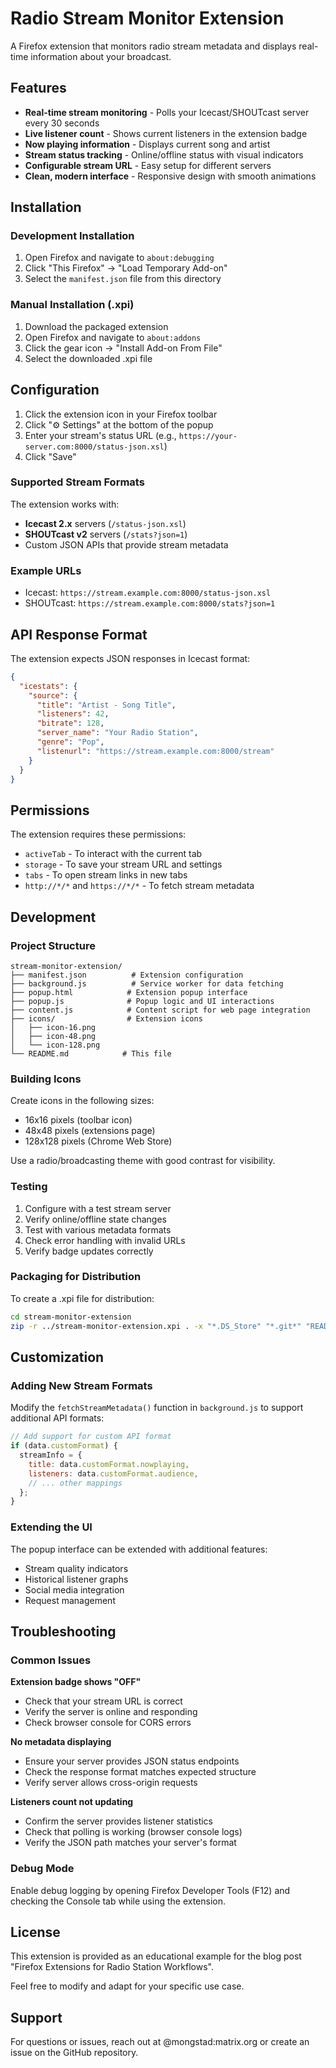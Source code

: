 # Radio Stream Monitor Extension

A Firefox extension that monitors radio stream metadata and displays real-time information about your broadcast.

## Features

- **Real-time stream monitoring** - Polls your Icecast/SHOUTcast server every 30 seconds
- **Live listener count** - Shows current listeners in the extension badge
- **Now playing information** - Displays current song and artist
- **Stream status tracking** - Online/offline status with visual indicators
- **Configurable stream URL** - Easy setup for different servers
- **Clean, modern interface** - Responsive design with smooth animations

## Installation

### Development Installation
1. Open Firefox and navigate to `about:debugging`
2. Click "This Firefox" → "Load Temporary Add-on"
3. Select the `manifest.json` file from this directory

### Manual Installation (.xpi)
1. Download the packaged extension
2. Open Firefox and navigate to `about:addons`
3. Click the gear icon → "Install Add-on From File"
4. Select the downloaded .xpi file

## Configuration

1. Click the extension icon in your Firefox toolbar
2. Click "⚙️ Settings" at the bottom of the popup
3. Enter your stream's status URL (e.g., `https://your-server.com:8000/status-json.xsl`)
4. Click "Save"

### Supported Stream Formats

The extension works with:
- **Icecast 2.x** servers (`/status-json.xsl`)
- **SHOUTcast v2** servers (`/stats?json=1`)
- Custom JSON APIs that provide stream metadata

### Example URLs
- Icecast: `https://stream.example.com:8000/status-json.xsl`
- SHOUTcast: `https://stream.example.com:8000/stats?json=1`

## API Response Format

The extension expects JSON responses in Icecast format:

```json
{
  "icestats": {
    "source": {
      "title": "Artist - Song Title",
      "listeners": 42,
      "bitrate": 128,
      "server_name": "Your Radio Station",
      "genre": "Pop",
      "listenurl": "https://stream.example.com:8000/stream"
    }
  }
}
```

## Permissions

The extension requires these permissions:
- `activeTab` - To interact with the current tab
- `storage` - To save your stream URL and settings
- `tabs` - To open stream links in new tabs
- `http://*/*` and `https://*/*` - To fetch stream metadata

## Development

### Project Structure
```
stream-monitor-extension/
├── manifest.json          # Extension configuration
├── background.js          # Service worker for data fetching
├── popup.html            # Extension popup interface
├── popup.js              # Popup logic and UI interactions
├── content.js            # Content script for web page integration
├── icons/                # Extension icons
│   ├── icon-16.png
│   ├── icon-48.png
│   └── icon-128.png
└── README.md            # This file
```

### Building Icons

Create icons in the following sizes:
- 16x16 pixels (toolbar icon)
- 48x48 pixels (extensions page)
- 128x128 pixels (Chrome Web Store)

Use a radio/broadcasting theme with good contrast for visibility.

### Testing

1. Configure with a test stream server
2. Verify online/offline state changes
3. Test with various metadata formats
4. Check error handling with invalid URLs
5. Verify badge updates correctly

### Packaging for Distribution

To create a .xpi file for distribution:

```bash
cd stream-monitor-extension
zip -r ../stream-monitor-extension.xpi . -x "*.DS_Store" "*.git*" "README.md"
```

## Customization

### Adding New Stream Formats

Modify the `fetchStreamMetadata()` function in `background.js` to support additional API formats:

```javascript
// Add support for custom API format
if (data.customFormat) {
  streamInfo = {
    title: data.customFormat.nowplaying,
    listeners: data.customFormat.audience,
    // ... other mappings
  };
}
```

### Extending the UI

The popup interface can be extended with additional features:
- Stream quality indicators
- Historical listener graphs
- Social media integration
- Request management

## Troubleshooting

### Common Issues

**Extension badge shows "OFF"**
- Check that your stream URL is correct
- Verify the server is online and responding
- Check browser console for CORS errors

**No metadata displaying**
- Ensure your server provides JSON status endpoints
- Check the response format matches expected structure
- Verify server allows cross-origin requests

**Listeners count not updating**
- Confirm the server provides listener statistics
- Check that polling is working (browser console logs)
- Verify the JSON path matches your server's format

### Debug Mode

Enable debug logging by opening Firefox Developer Tools (F12) and checking the Console tab while using the extension.

## License

This extension is provided as an educational example for the blog post "Firefox Extensions for Radio Station Workflows".

Feel free to modify and adapt for your specific use case.

## Support

For questions or issues, reach out at @mongstad:matrix.org or create an issue on the GitHub repository.